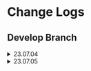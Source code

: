 # Change Logs

## Develop Branch
<details>
<summary> 23.07.04 </summary>

<!-- summary 아래 한칸 공백 두어야함 -->
- 탬플릿 제작
</details>

<details>
<summary> 23.07.05 </summary>

<!-- summary 아래 한칸 공백 두어야함 -->
- naver news crawler 완료
- naver news crawler 세이브 기능 추가
- mt5 요약 모델 모듈화 완료
    - 기사 요약 테스트 확인
</details>